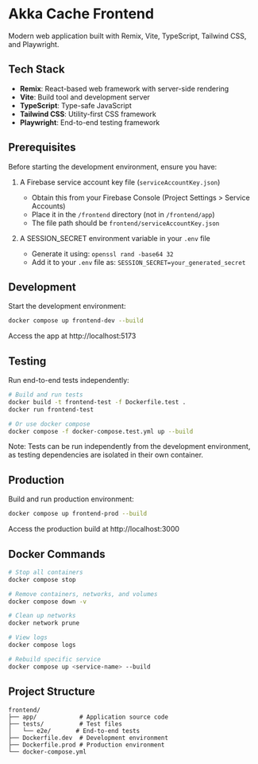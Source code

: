 # Akka Cache Frontend

Modern web application built with Remix, Vite, TypeScript, Tailwind CSS, and Playwright.

## Tech Stack

- **Remix**: React-based web framework with server-side rendering
- **Vite**: Build tool and development server
- **TypeScript**: Type-safe JavaScript
- **Tailwind CSS**: Utility-first CSS framework
- **Playwright**: End-to-end testing framework

## Prerequisites

Before starting the development environment, ensure you have:

1. A Firebase service account key file (`serviceAccountKey.json`)
   - Obtain this from your Firebase Console (Project Settings > Service Accounts)
   - Place it in the `/frontend` directory (not in `/frontend/app`)
   - The file path should be `frontend/serviceAccountKey.json`

2. A SESSION_SECRET environment variable in your `.env` file
   - Generate it using: `openssl rand -base64 32`
   - Add it to your `.env` file as: `SESSION_SECRET=your_generated_secret`

## Development

Start the development environment:

```bash
docker compose up frontend-dev --build
```

Access the app at http://localhost:5173

## Testing

Run end-to-end tests independently:

```bash
# Build and run tests
docker build -t frontend-test -f Dockerfile.test .
docker run frontend-test

# Or use docker compose
docker compose -f docker-compose.test.yml up --build
```

Note: Tests can be run independently from the development environment, as testing dependencies are isolated in their own container.

## Production

Build and run production environment:

```bash
docker compose up frontend-prod --build
```

Access the production build at http://localhost:3000

## Docker Commands

```bash
# Stop all containers
docker compose stop

# Remove containers, networks, and volumes
docker compose down -v

# Clean up networks
docker network prune

# View logs
docker compose logs

# Rebuild specific service
docker compose up <service-name> --build
```

## Project Structure

```
frontend/
├── app/            # Application source code
├── tests/          # Test files
│   └── e2e/       # End-to-end tests
├── Dockerfile.dev  # Development environment
├── Dockerfile.prod # Production environment
└── docker-compose.yml
```